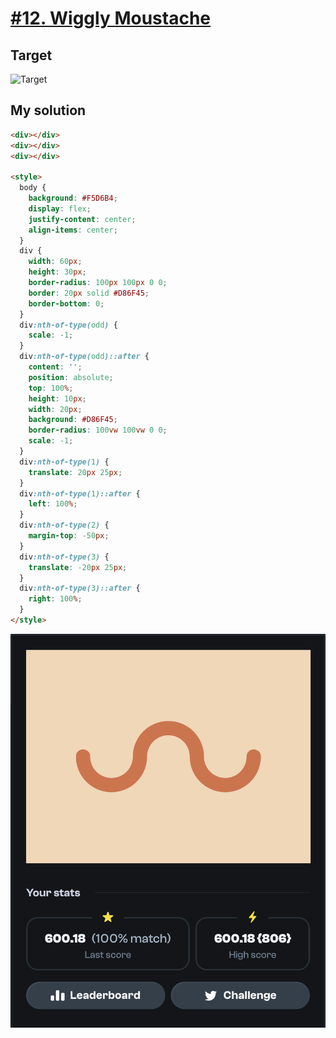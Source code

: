# [#12. Wiggly Moustache](https://cssbattle.dev/play/12)

## Target

![Target](https://cssbattle.dev/targets/12@2x.png)

## My solution

```html
<div></div>
<div></div>
<div></div>

<style>
  body {
    background: #F5D6B4;
    display: flex;
    justify-content: center;
    align-items: center;
  }
  div {
    width: 60px;
    height: 30px;
    border-radius: 100px 100px 0 0;
    border: 20px solid #D86F45;
    border-bottom: 0;
  }
  div:nth-of-type(odd) {
    scale: -1;
  }
  div:nth-of-type(odd)::after {
    content: '';
    position: absolute;
    top: 100%;
    height: 10px;
    width: 20px;
    background: #D86F45;
    border-radius: 100vw 100vw 0 0;
    scale: -1;
  }
  div:nth-of-type(1) {
    translate: 20px 25px;
  }
  div:nth-of-type(1)::after {
    left: 100%;
  }
  div:nth-of-type(2) {
    margin-top: -50px;
  }
  div:nth-of-type(3) {
    translate: -20px 25px;
  }
  div:nth-of-type(3)::after {
    right: 100%;
  }
</style>
```

![Solution](/images/12-wiggly-moustache.png)
